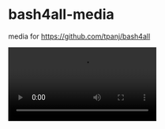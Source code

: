 # bash4all-media
media for https://github.com/tpanj/bash4all

![Downloading and installing curl package](media/inst_and_curl.webm)
